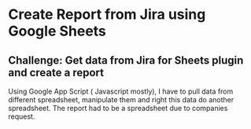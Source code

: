 # Create Report from Jira using Google Sheets

## Challenge: Get data from Jira for Sheets plugin and create a report

Using Google App Script ( Javascript mostly), I have to pull data from different spreadsheet, manipulate them and right this data do another spreadsheet.
The report had to be a spreadsheet due to companies request.
